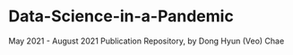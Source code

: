 # Data-Science-in-a-Pandemic
May 2021 - August 2021 Publication Repository, by Dong Hyun (Veo) Chae

